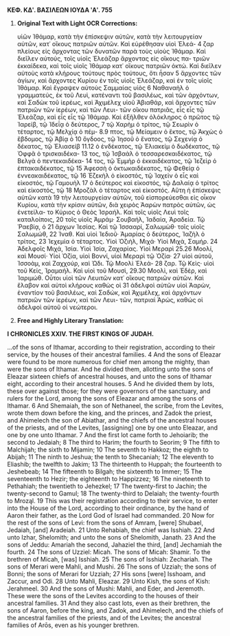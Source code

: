 **ΚΕΦ. ΚΔʹ. ΒΑΣΙΛΕΩΝ ΙΟΥΔΑ ʹΑʹ. 755**

1.  **Original Text with Light OCR Corrections:**

    υἱῶν Ἰθάμαρ, κατὰ τὴν ἐπίσκεψιν αὐτῶν, κατὰ τὴν λειτουργείαν
    αὐτῶν, κατ᾿ οἴκους πατριῶν αὐτῶν. Καὶ εὑρέθησαν υἱοὶ Ἐλεά- 4
    ζαρ πλείους εἰς ἄρχοντας τῶν δυνατῶν παρὰ τοὺς υἱοὺς Ἰθάμαρ.
    Καὶ διεῖλεν αὐτούς, τοῖς υἱοῖς Ἐλεάζαρ ἄρχοντας εἰς οἴκους πα-
    τριῶν ἑκκαίδεκα, καὶ τοῖς υἱοῖς Ἰθάμαρ κατ᾿ οἴκους πατριῶν ὀκτώ.
    Καὶ διεῖλεν αὐτοὺς κατὰ κλήρους τούτους πρὸς τούτους, ὅτι ἦσαν 5
    ἄρχοντες τῶν ἁγίων, καὶ ἄρχοντες Κυρίου ἐν τοῖς υἱοῖς Ἐλεάζαρ,
    καὶ ἐν τοῖς υἱοῖς Ἰθάμαρ. Καὶ ἔγραψεν αὐτοὺς Σαμμαίας υἱὸς 6
    Ναθαναὴλ ὁ γραμματεύς, ἐκ τοῦ Λευὶ, κατέναντι τοῦ βασιλέως,
    καὶ τῶν ἀρχόντων, καὶ Σαδὼκ τοῦ ἱερέως, καὶ Ἀχιμέλεχ υἱοῦ
    Ἀβιαθάρ, καὶ ἄρχοντες τῶν πατριῶν τῶν ἱερέων, καὶ τῶν Λευι-
    τῶν οἴκου πατριᾶς, εἷς εἷς τῷ Ἐλεάζαρ, καὶ εἷς εἷς τῷ Ἰθάμαρ.
    Καὶ ἐξῆλθεν ὁλόκληρος ὁ πρῶτος τῷ Ἰαρείβ, τῷ Ἰδεΐᾳ ὁ δεύτερος, 7
    τῷ Χαρὴμ ὁ τρίτος, τῷ Σεωρὶν ὁ τέταρτος, τῷ Μελχίᾳ ὁ πέμ- 8.9
    πτος, τῷ Μείαμειν ὁ ἕκτος, τῷ Ἀκχὼς ὁ ἕβδομος, τῷ Ἀβίᾳ ὁ 10
    ὄγδοος, τῷ Ἰησοῦ ὁ ἔνατος, τῷ Σεχενίᾳ ὁ δέκατος, τῷ Ἐλιασείβ 11.12
    ὁ ἑνδέκατος, τῷ Ἐλιακεὶμ ὁ δωδέκατος, τῷ Ὀφφᾶ ὁ τρισκαιδέκα- 13
    τος, τῷ Ἰσβαὰλ ὁ τεσσαρεσκαιδέκατος, τῷ Βελγὰ ὁ πεντεκαιδέκα- 14
    τος, τῷ Ἐμμὴρ ὁ ἑκκαιδέκατος, τῷ Ἰεζεὶρ ὁ ἑπτακαιδέκατος, τῷ 15
    Ἀφεσσὴ ὁ ὀκτωκαιδέκατος, τῷ Φεθείᾳ ὁ ἐννεακαιδέκατος, τῷ 16
    Ἐζεκὴλ ὁ εἰκοστός, τῷ Ἰαχεὶν ὁ εἷς καὶ εἰκοστός, τῷ Γαμουὴλ 17
    ὁ δεύτερος καὶ εἰκοστός, τῷ Δαλαίᾳ ὁ τρίτος καὶ εἰκοστός, τῷ 18
    Μροζὰλ ὁ τέταρτος καὶ εἰκοστός. Αὕτη ἡ ἐπίσκεψις αὐτῶν κατὰ 19
    τὴν λειτουργείαν αὐτῶν, τοῦ εἰσπορεύεσθαι εἰς οἶκον Κυρίου, κατὰ
    τὴν κρίσιν αὐτῶν, διὰ χειρὸς Ἀαρὼν πατρὸς αὐτῶν, ὡς ἐνετείλα-
    το Κύριος ὁ Θεὸς Ἰσραήλ. Καὶ τοῖς υἱοῖς Λευὶ τοῖς καταλοίποις, 20
    τοῖς υἱοῖς Ἀμράμ· Σουβαήλ, Ἰαδαία, Ἀραδεία. Τῷ Ῥαεβίᾳ, ὁ 21
    ἄρχων Ἰεσίας. Καὶ τῷ Ἰσσααρί, Σαλωμὼθ· τοῖς υἱοῖς Σαλωμώθ, 22
    Ἰναθ. Καὶ υἱοὶ Ἰεδιοῦ· Ἀμαρίας ὁ δεύτερος, Ἰαζὴλ ὁ τρίτος, 23
    Ἰεχεμία ὁ τέταρτος. Υἱοὶ Ὀζιὴλ, Μιχά· Υἱοὶ Μιχὰ, Σαμήρ. 24
    Ἀδελφοῖς Μιχά, Ἰσία. Υἱοὶ Ἰσία, Ζαχαρίας. Υἱοὶ Μεραρὶ 25.26
    Μοολί, καὶ Μουσί· Υἱοὶ Ὀζία, υἱοὶ Βοννί, υἱοὶ Μεραρὶ τῷ Ὀζία· 27
    υἱοὶ αὐτοῦ, Ἰσσοὰμ, καὶ Ζαχχούρ, καὶ Ὠδι. Τῷ Μοολὶ Ἐλεά- 28
    ζαρ. Τῷ Κεὶς· υἱοὶ τοῦ Κείς, Ἰραμαήλ. Καὶ υἱοὶ τοῦ Μουσὶ, 29.30
    Μοολὶ, καὶ Ἐδὲρ, καὶ Ἰαριμώθ. Οὗτοι υἱοὶ τῶν Λευιτῶν κατ᾿
    οἴκους πατριῶν αὐτῶν. Καὶ ἔλαβον καὶ αὐτοὶ κλήρους καθὼς οἱ 31
    ἀδελφοὶ αὐτῶν υἱοὶ Ἀαρὼν, ἐναντίον τοῦ βασιλέως, καὶ Σαδώκ,
    καὶ Ἀχιμέλεχ, καὶ ἀρχόντων πατριῶν τῶν ἱερέων, καὶ τῶν Λευι-
    τῶν, πατριαὶ Ἀρώς, καθώς οἱ ἀδελφοὶ αὐτοῦ οἱ νεώτεροι.

2.  **Free and Highly Literary Translation:**

**I CHRONICLES XXIV. THE FIRST KINGS OF JUDAH.**

...of the sons of Ithamar, according to their registration, according to their service, by the houses of their ancestral families.
4 And the sons of Eleazar were found to be more numerous for chief men among the mighty, than were the sons of Ithamar.
And he divided them, allotting unto the sons of Eleazar sixteen chiefs of ancestral houses, and unto the sons of Ithamar eight, according to their ancestral houses.
5 And he divided them by lots, these over against those; for they were governors of the sanctuary, and rulers for the Lord, among the sons of Eleazar and among the sons of Ithamar.
6 And Shemaiah, the son of Nethaneel, the scribe, from the Levites, wrote them down before the king, and the princes, and Zadok the priest, and Ahimelech the son of Abiathar, and the chiefs of the ancestral houses of the priests, and of the Levites, [assigning] one by one unto Eleazar, and one by one unto Ithamar.
7 And the first lot came forth to Jehoiarib; the second to Jedaiah;
8 The third to Harim; the fourth to Seorim;
9 The fifth to Malchijah; the sixth to Mijamin;
10 The seventh to Hakkoz; the eighth to Abijah;
11 The ninth to Jeshua; the tenth to Shecaniah;
12 The eleventh to Eliashib; the twelfth to Jakim;
13 The thirteenth to Huppah; the fourteenth to Jeshebeab;
14 The fifteenth to Bilgah; the sixteenth to Immer;
15 The seventeenth to Hezir; the eighteenth to Happizzez;
16 The nineteenth to Pethahiah; the twentieth to Jehezkel;
17 The twenty-first to Jachin; the twenty-second to Gamul;
18 The twenty-third to Delaiah; the twenty-fourth to Mroząl.
19 This was their registration according to their service, to enter into the House of the Lord, according to their ordinance, by the hand of Aaron their father, as the Lord God of Israel had commanded.
20 Now for the rest of the sons of Levi: from the sons of Amram, [were] Shubael, Jedaiah, [and] Aradeiah.
21 Unto Rehabiah, the chief was Isshiah.
22 And unto Izhar, Shelomith; and unto the sons of Shelomith, Janath.
23 And the sons of Jeddu: Amariah the second, Jahaziel the third, [and] Jechamiah the fourth.
24 The sons of Uzziel: Micah. The sons of Micah: Shamir.
To the brethren of Micah, [was] Isshiah.
25 The sons of Isshiah: Zechariah.
The sons of Merari were Mahli, and Mushi.
26 The sons of Uzziah; the sons of Bonni; the sons of Merari for Uzziah;
27 His sons [were] Isshoam, and Zaccur, and Odi.
28 Unto Mahli, Eleazar.
29 Unto Kish, the sons of Kish: Jerahmeel.
30 And the sons of Mushi: Mahli, and Eder, and Jeremoth. These were the sons of the Levites according to the houses of their ancestral families.
31 And they also cast lots, even as their brethren, the sons of Aaron, before the king, and Zadok, and Ahimelech, and the chiefs of the ancestral families of the priests, and of the Levites; the ancestral families of Arōs, even as his younger brethren.